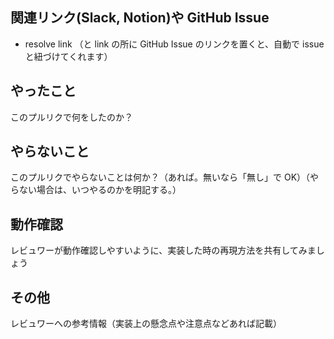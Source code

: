 ## 関連リンク(Slack, Notion)や GitHub Issue

- resolve link
  （と link の所に GitHub Issue のリンクを置くと、自動で issue と紐づけてくれます）

## やったこと

このプルリクで何をしたのか？

## やらないこと

このプルリクでやらないことは何か？（あれば。無いなら「無し」で OK）（やらない場合は、いつやるのかを明記する。）

## 動作確認

レビュワーが動作確認しやすいように、実装した時の再現方法を共有してみましょう

## その他

レビュワーへの参考情報（実装上の懸念点や注意点などあれば記載）